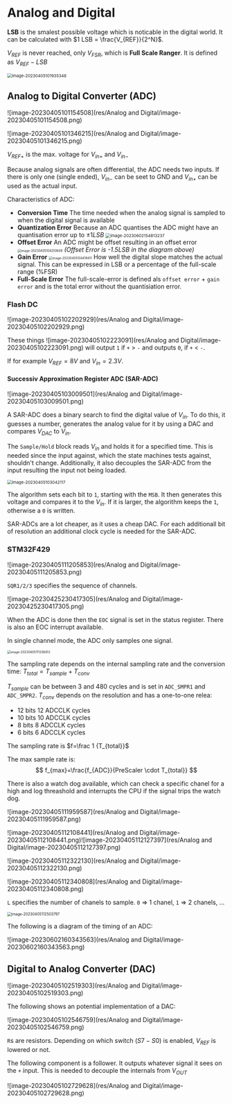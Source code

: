# Analog and Digital

**LSB** is the smalest possible voltage which is noticable in the digital world. It can be calculated with $1 LSB = \frac{V_{REF}}{2^N}$. 

$V_{REF}$ is never reached, only $V_{FSR}$, which is **Full Scale Ranger**. It is defined as $V_{REF}- LSB$

<img src="res/Analog and Digital/image-20230405101935348.png" alt="image-20230405101935348" style="zoom:67%;" />

## Analog to Digital Converter (ADC)

![image-20230405101154508](res/Analog and Digital/image-20230405101154508.png)

![image-20230405101346215](res/Analog and Digital/image-20230405101346215.png)

$V_{REF+}$ is the max. voltage for $V_{in+}$ and $V_{in-}$

Because analog signals are often differential, the ADC needs two inputs. If there is only one (single ended), $V_{in-}$ can be seet to GND and $V_{in+}$ can be used as the actual input.

Characteristics of ADC:

* **Conversion Time**
  The time needed when the analog signal is sampled to when the digital signal is available
* **Quantization Error**
  Because an ADC quantises the ADC might have an quantisation error up to $\pm 1 LSB$
  <img src="res/Analog and Digital/image-20230602154813237.png" alt="image-20230602154813237" style="zoom:67%;" />
* **Offset Error**
  An ADC might be offset resulting in an offset error
  <img src="res/Analog and Digital/image-20230405104250649.png" alt="image-20230405104250649" style="zoom:50%;" />
  *(Offset Error is -1.5LSB in the diagram above)*
* **Gain Error**
  <img src="res/Analog and Digital/image-20230405104419411.png" alt="image-20230405104419411" style="zoom:50%;" />
  How well the digital slope matches the actual signal. This can be expressed in LSB or a percentage of the full-scale range (%FSR)
* **Full-Scale Error**
  The full-scale-error is defined als `offset error` + `gain error` and is the total error without the quantisiation error.

### Flash DC

![image-20230405102202929](res/Analog and Digital/image-20230405102202929.png)

These things ![image-20230405102223091](res/Analog and Digital/image-20230405102223091.png) will output `1` if `+` > `-` and outputs `0`, if `+` < `-`.

If for example $V_{REF}=8V$ and $V_{in}=2.3V$.

#### Successiv Approximation Register ADC (SAR-ADC)

![image-20230405103009501](res/Analog and Digital/image-20230405103009501.png)

A SAR-ADC does a binary search to find the digital value of $V_{in}$. To do this, it guesses a number, generates the analog value for it by using a DAC and compares $V_{DAC}$ to $V_{in}$.

The `Sample/Hold` block reads $V_{in}$ and holds it for a specified time. This is needed since the input against, which the state machines tests against, shouldn't change. Additionally, it also decouples the SAR-ADC from the input resulting the input not being loaded.

<img src="res/Analog and Digital/image-20230405103042117.png" alt="image-20230405103042117" style="zoom:67%;" />

The algorithm sets each bit to `1`, starting with the `MSB`. It then generates this voltage and compares it to the $V_{in}$. If it is larger, the algorithm keeps the `1`, otherwise a `0` is written. 

SAR-ADCs are a lot cheaper, as it uses a cheap DAC. For each additionall bit of resolution an additional clock cycle is needed for the SAR-ADC.

### STM32F429

![image-20230405111205853](res/Analog and Digital/image-20230405111205853.png)

`SQR1/2/3` specifies the sequence of channels.

![image-20230425230417305](res/Analog and Digital/image-20230425230417305.png)

When the ADC is done then the `EOC` signal is set in the status register. There is also an EOC interrupt available.

In single channel mode, the ADC only samples one signal.

<img src="res/Analog and Digital/image-20230405111336413.png" alt="image-20230405111336413" style="zoom:50%;" />

The sampling rate depends on the internal sampling rate and the conversion time: $T_{total}=T_{sample} + T_{conv}$

$T_{sample}$ can be between 3 and 480 cycles and is set in `ADC_SMPR1` and `ADC_SMPR2`. $T_{conv}$ depends on the resolution and has a one-to-one relea:

* 12 bits 12 ADCCLK cycles
* 10 bits 10 ADCCLK cycles
* 8 bits 8 ADCCLK cycles
* 6 bits 6 ADCCLK cycles

The sampling rate is $f=\frac 1 {T_{total}}$

The max sample rate is: 
$$
f_{max}=\frac{f_{ADC}}{PreScaler \cdot T_{total}}
$$


There is also a watch dog available, which can check a specific chanel for a high and log threashold and interrupts the CPU if the signal trips the watch dog.

![image-20230405111959587](res/Analog and Digital/image-20230405111959587.png)

![image-20230405112108441](res/Analog and Digital/image-20230405112108441.png)![image-20230405112127397](res/Analog and Digital/image-20230405112127397.png)

![image-20230405112322130](res/Analog and Digital/image-20230405112322130.png)

![image-20230405112340808](res/Analog and Digital/image-20230405112340808.png)

`L` specifies the number of chanels to sample. `0` => 1 chanel, `1` => 2 chanels, ...

<img src="res/Analog and Digital/image-20230405112503797.png" alt="image-20230405112503797" style="zoom:60%;" />

The following is a diagram of the timing of an ADC:

![image-20230602160343563](res/Analog and Digital/image-20230602160343563.png)

## Digital to Analog Converter (DAC)

![image-20230405102519303](res/Analog and Digital/image-20230405102519303.png)

The following shows an potential implementation of a DAC:

![image-20230405102546759](res/Analog and Digital/image-20230405102546759.png)

`R`s are resistors. Depending on which switch ($S7-S0$) is enabled, $V_{REF}$ is lowered or not.

The following component is a follower. It outputs whatever signal it sees on the `+` input. This is needed to decouple the internals from $V_{OUT}$

![image-20230405102729628](res/Analog and Digital/image-20230405102729628.png)

